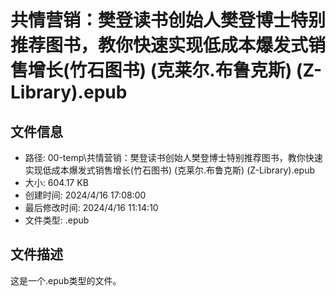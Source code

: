 ﻿# 共情营销：樊登读书创始人樊登博士特别推荐图书，教你快速实现低成本爆发式销售增长(竹石图书) (克莱尔.布鲁克斯) (Z-Library).epub

## 文件信息
- 路径: 00-temp\共情营销：樊登读书创始人樊登博士特别推荐图书，教你快速实现低成本爆发式销售增长(竹石图书) (克莱尔.布鲁克斯) (Z-Library).epub
- 大小: 604.17 KB
- 创建时间: 2024/4/16 17:08:00
- 最后修改时间: 2024/4/16 11:14:10
- 文件类型: .epub

## 文件描述
这是一个.epub类型的文件。

